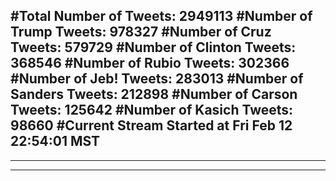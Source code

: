 #Total Number of Tweets: 2949113 
#Number of Trump Tweets: 978327
#Number of Cruz Tweets: 579729
#Number of Clinton Tweets: 368546
#Number of Rubio Tweets: 302366
#Number of Jeb! Tweets: 283013
#Number of Sanders Tweets: 212898
#Number of Carson Tweets: 125642
#Number of Kasich Tweets: 98660
#Current Stream Started at Fri Feb 12 22:54:01 MST
---
---
---
